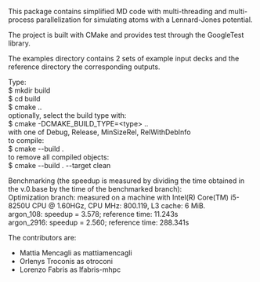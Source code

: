 This package contains simplified MD code with multi-threading and multi-process 
parallelization for simulating atoms with a Lennard-Jones potential.  
  
The project is built with CMake and provides test through the GoogleTest library.  
  
The examples directory contains 2 sets of example input decks
and the reference directory the corresponding outputs.  
  
Type:  
$ mkdir build  
$ cd build  
$ cmake ..  
optionally, select the build type with:  
$ cmake -DCMAKE_BUILD_TYPE=\<type\> ..  
with <type> one of Debug, Release, MinSizeRel, RelWithDebInfo  
to compile:  
$ cmake --build .  
to remove all compiled objects:  
$ cmake --build . --target clean  
  
Benchmarking (the speedup is measured by dividing the time obtained in the v.0.base by the time of the benchmarked branch):  
Optimization branch: measured on a machine with Intel(R) Core(TM) i5-8250U CPU @ 1.60HGz, CPU MHz: 800.119, L3 cache: 6 MiB.  
argon_108:  speedup = 3.578; reference time: 11.243s  
argon_2916: speedup = 2.560; reference time: 288.341s  
  
The contributors are:  
- Mattia Mencagli as mattiamencagli  
- Orlenys Troconis as otroconi  
- Lorenzo Fabris as lfabris-mhpc  
  
